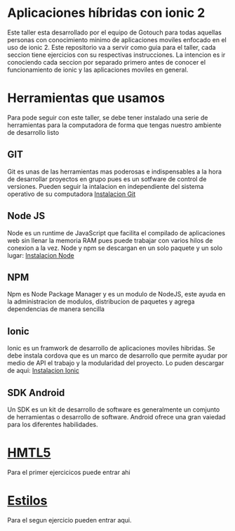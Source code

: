 # Aplicaciones híbridas con ionic 2

Este taller esta desarrollado por el equipo de Gotouch para todas aquellas personas con conocimiento minimo de aplicaciones moviles enfocado en el uso de ionic 2.
Este repositorio va a servir como guia para el taller, cada seccion tiene ejercicios con su respectivas instrucciones. La intencion es ir conociendo cada seccion por separado primero antes de conocer el funcionamiento de ionic y las aplicaciones moviles en general.


# Herramientas que usamos

Para pode seguir con este taller, se debe tener instalado una serie de herramientas para la computadora de forma que tengas nuestro ambiente de desarrollo listo

## GIT

Git es unas de las herramientas mas poderosas e indispensables a la hora de desarrollar proyectos en grupo pues es un sotfware de control de versiones. Pueden seguir la intalacion en independiente del sistema operativo de su computadora [Instalacion Git](https://git-scm.com/book/es/v1/Empezando-Instalando-Git/)

## Node JS

Node es un runtime de JavaScript que facilita el compilado de aplicaciones web sin llenar la memoria RAM pues puede trabajar con varios hilos de conexion a la vez. Node y npm se descargan en un solo paquete y un solo lugar: [Instalacion Node](https://nodejs.org/es/download//)

## NPM

Npm es  Node Package Manager y es un modulo de NodeJS, este ayuda en la administracion de modulos, distribucion de paquetes y agrega dependencias de manera sencilla

## Ionic
Ionic es un framwork de desarrollo de aplicaciones moviles hibridas. Se debe instala cordova que es un marco de desarrollo que permite ayudar por medio de API el trabajo y la modularidad del proyecto. Lo puden descargar de aqui: [Instalacion Ionic](https://ionicframework.com/docs/v1/guide/installation.html)

## SDK Android
Un SDK es un kit de desarrollo de software es generalmente un comjunto de herramientas o desarrollo de software. Android ofrece una gran vaiedad para los diferentes habilidades.

# [HMTL5](/app/Ejer1)

Para el primer ejercicicos puede entrar ahi


# [Estilos](/app/Ejerc2)

Para el segun ejercicio pueden entrar aqui.
